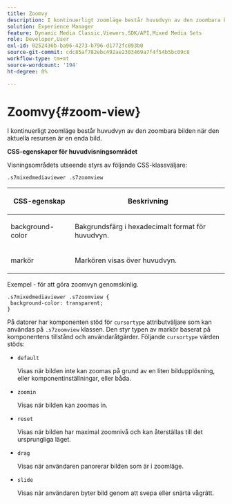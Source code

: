 ```yaml
---
title: Zoomvy
description: I kontinuerligt zoomläge består huvudvyn av den zoombara bilden när den aktuella resursen är en enda bild.
solution: Experience Manager
feature: Dynamic Media Classic,Viewers,SDK/API,Mixed Media Sets
role: Developer,User
exl-id: 0252436b-ba96-4273-b796-d1772fc093b0
source-git-commit: cdc85af782ebc492ae2303469a7f4f54b5bc09c8
workflow-type: tm+mt
source-wordcount: '194'
ht-degree: 0%

---
```


# Zoomvy{#zoom-view}

I kontinuerligt zoomläge består huvudvyn av den zoombara bilden när den aktuella resursen är en enda bild.

<!--<a id="section_061E550C1C1D4DB2BD663A898895B38C"></a>-->

**CSS-egenskaper för huvudvisningsområdet**

Visningsområdets utseende styrs av följande CSS-klassväljare:

```
.s7mixedmediaviewer .s7zoomview
```

<table id="table_94EE3F5BBE4547C0B4943471CEE7EDE4"> 
 <thead> 
  <tr> 
   <th colname="col1" class="entry"> <p> CSS-egenskap </p> </th> 
   <th colname="col2" class="entry"> <p>Beskrivning </p> </th> 
  </tr> 
 </thead>
 <tbody> 
  <tr> 
   <td colname="col1"> <p> <span class="codeph"> background-color </span> </p> </td> 
   <td colname="col2"> <p> Bakgrundsfärg i hexadecimalt format för huvudvyn. </p> </td> 
  </tr> 
  <tr> 
   <td colname="col1"> <p> <span class="codeph"> markör </span> </p> </td> 
   <td colname="col2"> <p>Markören visas över huvudvyn. </p> </td> 
  </tr> 
 </tbody> 
</table>

Exempel - för att göra zoomvyn genomskinlig.

```
.s7mixedmediaviewer .s7zoomview { 
 background-color: transparent; 
}
```

På datorer har komponenten stöd för `cursortype` attributväljare som kan användas på `.s7zoomview` klassen. Den styr typen av markör baserat på komponentens tillstånd och användaråtgärder. Följande `cursortype` värden stöds:

* `default`

   Visas när bilden inte kan zoomas på grund av en liten bildupplösning, eller komponentinställningar, eller båda.

* `zoomin`

   Visas när bilden kan zoomas in.

* `reset`

   Visas när bilden har maximal zoomnivå och kan återställas till det ursprungliga läget.

* `drag`

   Visas när användaren panorerar bilden som är i zoomläge.

* `slide`

   Visas när användaren byter bild genom att svepa eller snärta vågrätt.
